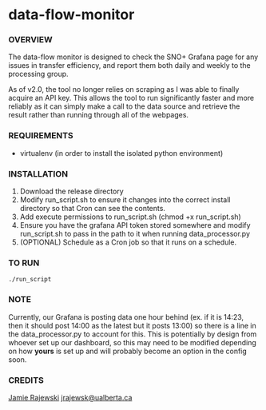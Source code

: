 # data-flow-monitor

### OVERVIEW

The data-flow monitor is designed to check the SNO+ Grafana page for any issues in transfer efficiency, and report them both
daily and weekly to the processing group.

As of v2.0, the tool no longer relies on scraping as I was able to finally acquire an API key. This allows the tool to run
significantly faster and more reliably as it can simply make a call to the data source and retrieve the result rather than
running through all of the webpages.

### REQUIREMENTS

* virtualenv (in order to install the isolated python environment)

### INSTALLATION

1. Download the release directory
2. Modify run_script.sh to ensure it changes into the correct install directory so that Cron can see the contents.
3. Add execute permissions to run_script.sh (chmod +x run_script.sh)
4. Ensure you have the grafana API token stored somewhere and modify run_script.sh to pass in the path to it when running 
   data_processor.py
5. (OPTIONAL) Schedule as a Cron job so that it runs on a schedule.

### TO RUN

`./run_script`

### NOTE

Currently, our Grafana is posting data one hour behind (ex. if it is 14:23, then it should post 14:00 as the latest but it posts 13:00) so there is a line in the data_processor.py to account for this. This is potentially by design from whoever set up our dashboard, so this may need to be modified depending on how **yours** is set up and will probably become an option in the config soon.

### CREDITS

[Jamie Rajewski](https://github.com/jamierajewski) <jrajewsk@ualberta.ca>
